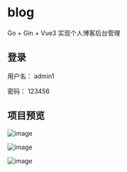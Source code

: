 # blog
Go + Gin + Vue3 实现个人博客后台管理

## 登录
  用户名： admin1
  
  
  密码：   123456

## 项目预览

![image](https://github.com/luckyy-code/blog/assets/99124569/4f2b5d18-0f02-48cd-9ef3-d65c76fe035f)

![image](https://github.com/luckyy-code/blog/assets/99124569/ff9af0e8-d4da-40e4-8f70-3faee7501fce)

![image](https://github.com/luckyy-code/blog/assets/99124569/2a612862-6bd1-4ddf-832d-e5e3ccac3a03)

